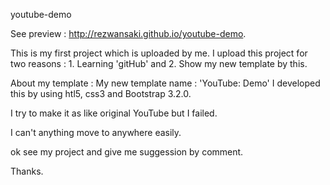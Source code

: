 youtube-demo

See preview : http://rezwansaki.github.io/youtube-demo.

This is my first project which is uploaded by me. I upload this project for two reasons : 1. Learning 'gitHub' and 2. Show my new template by this.

About my template : My new template name : 'YouTube: Demo' I developed this by using htl5, css3 and Bootstrap 3.2.0.

I try to make it as like original YouTube but I failed.

I can't anything move to anywhere easily.

ok see my project and give me suggession by comment.

Thanks. 
